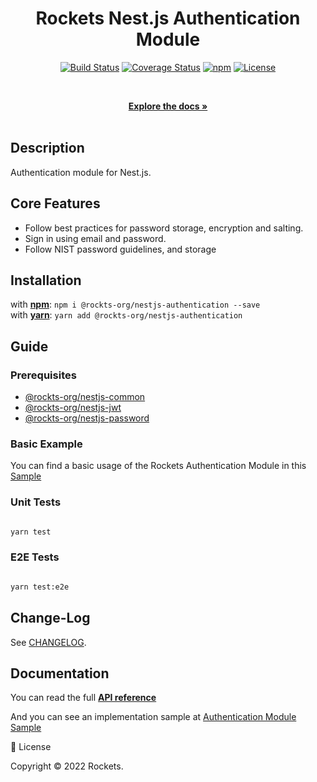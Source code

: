 <div align="center">
  <h1 align="center">Rockets Nest.js Authentication Module</h1>

  <p align="center">
    <a href="https://travis-ci.org"><img src="https://img.shields.io/travis" alt="Build Status" /></a>
    <a href="https://coveralls.io/github/onury/accesscontrol?branch=master"><img src="https://img.shields.io/coveralls" alt="Coverage Status" /></a>
    <a href="https://www.npmjs.com/package/accesscontrol"><img src="http://img.shields.io/npm/v" alt="npm" /></a>
    <a href="https://github.com/"><img src="http://img.shields.io/npm/l/" alt="License" /></a>
</p>
<br />

<p align="center">
    <a href="https://github.com"><strong>Explore the docs »</strong></a>
    <br />
    <br />
  </p>
</div>

## Description

Authentication module for Nest.js.

## Core Features

- Follow best practices for password storage, encryption and salting.
- Sign in using email and password.
- Follow NIST password guidelines, and storage

## Installation

with [**npm**](https://www.npmjs.com/package): `npm i @rockts-org/nestjs-authentication --save`  
with [**yarn**](https://yarn.pm): `yarn add @rockts-org/nestjs-authentication`

## Guide

### Prerequisites

- [@rockts-org/nestjs-common](https://www.npmjs.com/package)
- [@rockts-org/nestjs-jwt](https://www.npmjs.com/package)
- [@rockts-org/nestjs-password](https://www.npmjs.com/package)

### Basic Example

You can find a basic usage of the Rockets Authentication Module in this [Sample](https://github.com)

### Unit Tests

```bash

yarn test

```

### E2E Tests

```bash

yarn test:e2e

```

## Change-Log

See [CHANGELOG](https://github.com).

## Documentation

You can read the full [**API reference**](https://github.com)

And you can see an implementation sample at [Authentication Module Sample](https://github.com)

📝 License

Copyright © 2022 Rockets.
